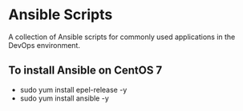 # Ansible Scripts

A collection of Ansible scripts for commonly used applications in the DevOps environment.


## To install Ansible on CentOS 7

* sudo yum install epel-release -y
* sudo yum install ansible -y
